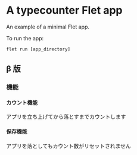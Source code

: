 # A typecounter Flet app

An example of a minimal Flet app.

To run the app:

```
flet run [app_directory]
```

## β 版

### 機能

#### カウント機能

アプリを立ち上げてから落とすまでカウントします

#### 保存機能

アプリを落としてもカウント数がリセットされません

